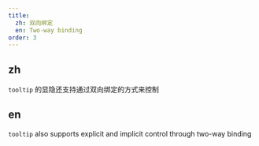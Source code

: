 ```yaml
---
title:
  zh: 双向绑定
  en: Two-way binding
order: 3
---
```


## zh

`tooltip` 的显隐还支持通过双向绑定的方式来控制

## en

`tooltip` also supports explicit and implicit control through two-way binding
